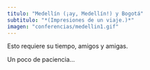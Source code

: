 ```yaml
---
titulo: "Medellín (¡ay, Medellín!) y Bogotá"
subtitulo: "*(Impresiones de un viaje.)*"
imagen: "conferencias/medellin1.gif"
---
```

Esto requiere su tiempo, amigos y amigas.

Un poco de paciencia…

